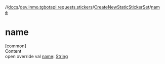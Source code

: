 //[docs](../../../index.md)/[dev.inmo.tgbotapi.requests.stickers](../index.md)/[CreateNewStaticStickerSet](index.md)/[name](name.md)



# name  
[common]  
Content  
open override val [name](name.md): [String](https://kotlinlang.org/api/latest/jvm/stdlib/kotlin/-string/index.html)  




